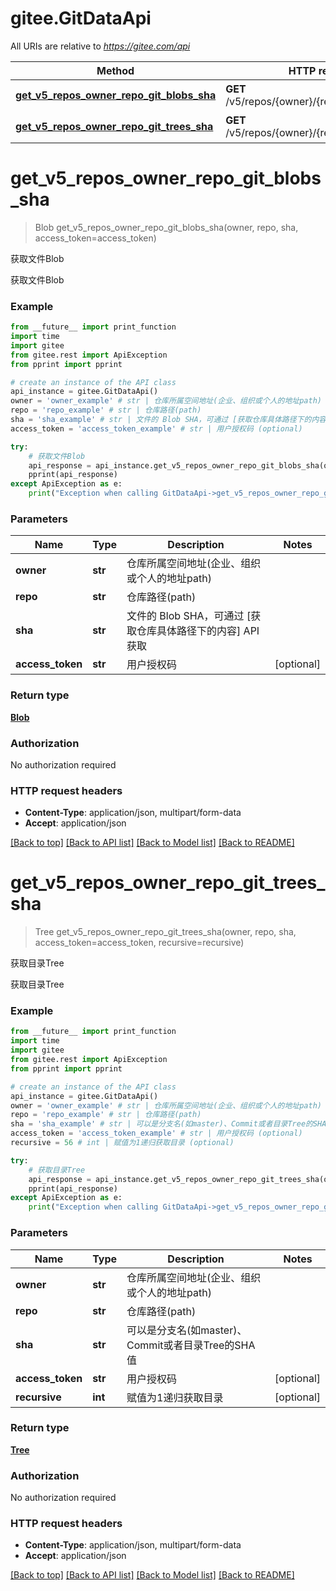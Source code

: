 # gitee.GitDataApi

All URIs are relative to *https://gitee.com/api*

Method | HTTP request | Description
------------- | ------------- | -------------
[**get_v5_repos_owner_repo_git_blobs_sha**](GitDataApi.md#get_v5_repos_owner_repo_git_blobs_sha) | **GET** /v5/repos/{owner}/{repo}/git/blobs/{sha} | 获取文件Blob
[**get_v5_repos_owner_repo_git_trees_sha**](GitDataApi.md#get_v5_repos_owner_repo_git_trees_sha) | **GET** /v5/repos/{owner}/{repo}/git/trees/{sha} | 获取目录Tree


# **get_v5_repos_owner_repo_git_blobs_sha**
> Blob get_v5_repos_owner_repo_git_blobs_sha(owner, repo, sha, access_token=access_token)

获取文件Blob

获取文件Blob

### Example
```python
from __future__ import print_function
import time
import gitee
from gitee.rest import ApiException
from pprint import pprint

# create an instance of the API class
api_instance = gitee.GitDataApi()
owner = 'owner_example' # str | 仓库所属空间地址(企业、组织或个人的地址path)
repo = 'repo_example' # str | 仓库路径(path)
sha = 'sha_example' # str | 文件的 Blob SHA，可通过 [获取仓库具体路径下的内容] API 获取
access_token = 'access_token_example' # str | 用户授权码 (optional)

try:
    # 获取文件Blob
    api_response = api_instance.get_v5_repos_owner_repo_git_blobs_sha(owner, repo, sha, access_token=access_token)
    pprint(api_response)
except ApiException as e:
    print("Exception when calling GitDataApi->get_v5_repos_owner_repo_git_blobs_sha: %s\n" % e)
```

### Parameters

Name | Type | Description  | Notes
------------- | ------------- | ------------- | -------------
 **owner** | **str**| 仓库所属空间地址(企业、组织或个人的地址path) | 
 **repo** | **str**| 仓库路径(path) | 
 **sha** | **str**| 文件的 Blob SHA，可通过 [获取仓库具体路径下的内容] API 获取 | 
 **access_token** | **str**| 用户授权码 | [optional] 

### Return type

[**Blob**](Blob.md)

### Authorization

No authorization required

### HTTP request headers

 - **Content-Type**: application/json, multipart/form-data
 - **Accept**: application/json

[[Back to top]](#) [[Back to API list]](../README.md#documentation-for-api-endpoints) [[Back to Model list]](../README.md#documentation-for-models) [[Back to README]](../README.md)

# **get_v5_repos_owner_repo_git_trees_sha**
> Tree get_v5_repos_owner_repo_git_trees_sha(owner, repo, sha, access_token=access_token, recursive=recursive)

获取目录Tree

获取目录Tree

### Example
```python
from __future__ import print_function
import time
import gitee
from gitee.rest import ApiException
from pprint import pprint

# create an instance of the API class
api_instance = gitee.GitDataApi()
owner = 'owner_example' # str | 仓库所属空间地址(企业、组织或个人的地址path)
repo = 'repo_example' # str | 仓库路径(path)
sha = 'sha_example' # str | 可以是分支名(如master)、Commit或者目录Tree的SHA值
access_token = 'access_token_example' # str | 用户授权码 (optional)
recursive = 56 # int | 赋值为1递归获取目录 (optional)

try:
    # 获取目录Tree
    api_response = api_instance.get_v5_repos_owner_repo_git_trees_sha(owner, repo, sha, access_token=access_token, recursive=recursive)
    pprint(api_response)
except ApiException as e:
    print("Exception when calling GitDataApi->get_v5_repos_owner_repo_git_trees_sha: %s\n" % e)
```

### Parameters

Name | Type | Description  | Notes
------------- | ------------- | ------------- | -------------
 **owner** | **str**| 仓库所属空间地址(企业、组织或个人的地址path) | 
 **repo** | **str**| 仓库路径(path) | 
 **sha** | **str**| 可以是分支名(如master)、Commit或者目录Tree的SHA值 | 
 **access_token** | **str**| 用户授权码 | [optional] 
 **recursive** | **int**| 赋值为1递归获取目录 | [optional] 

### Return type

[**Tree**](Tree.md)

### Authorization

No authorization required

### HTTP request headers

 - **Content-Type**: application/json, multipart/form-data
 - **Accept**: application/json

[[Back to top]](#) [[Back to API list]](../README.md#documentation-for-api-endpoints) [[Back to Model list]](../README.md#documentation-for-models) [[Back to README]](../README.md)

